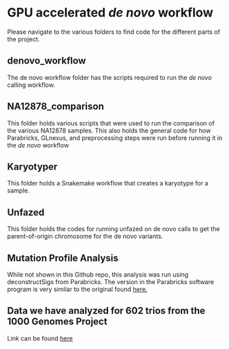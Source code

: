 # GPU accelerated *de novo* workflow

Please navigate to the various folders to find code for the different parts of the project.

## denovo_workflow

The de novo workflow folder has the scripts required to run the *de novo* calling workflow.

## NA12878_comparison

This folder holds various scripts that were used to run the comparison of the various NA12878 samples.  This also holds the general code for how Parabricks, GLnexus, and preprocessing steps were run before running it in the *de novo* workflow

## Karyotyper

This folder holds a Snakemake workflow that creates a karyotype for a sample.

## Unfazed

This folder holds the codes for running unfazed on de novo calls to get the parent-of-origin chromosome for the de novo variants.

## Mutation Profile Analysis

While not shown in this Github repo, this analysis was run using deconstructSigs from Parabricks.  The version in the Parabricks software program is very similar to the original found [here.](https://github.com/raerose01/deconstructSigs)

## Data we have analyzed for 602 trios from the 1000 Genomes Project

Link can be found [here](https://app.globus.org/file-manager?origin_id=3eff453a-88f4-11eb-954f-752ba7b88ebe&origin_path=%2F)


